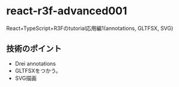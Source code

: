 # react-r3f-advanced001
React+TypeScript+R3Fのtutorial応用編1(annotations, GLTFSX, SVG)

## 技術のポイント
- Drei annotations
- GLTFSXをつかう。
- SVG描画
